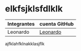 # elkfsjklsfdlklk

| Integrantes | cuenta GitHub |
|-|-|
| Leonardo | [Leonardo](https://github.com/IngleonardocM) |
 ajfklahfklnakklasjflk
